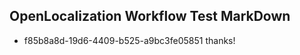 ## OpenLocalization Workflow Test MarkDown
* f85b8a8d-19d6-4409-b525-a9bc3fe05851 thanks!

<!--HONumber=Sep16_HO1-->


